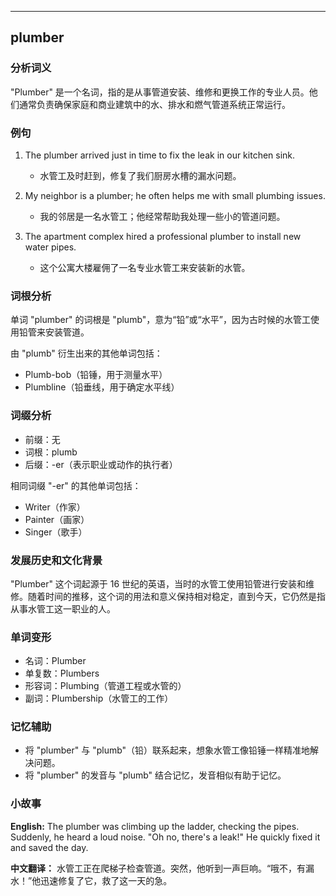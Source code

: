 
---------------
## plumber
### 分析词义

"Plumber" 是一个名词，指的是从事管道安装、维修和更换工作的专业人员。他们通常负责确保家庭和商业建筑中的水、排水和燃气管道系统正常运行。

### 例句

1. The plumber arrived just in time to fix the leak in our kitchen sink.
   - 水管工及时赶到，修复了我们厨房水槽的漏水问题。

2. My neighbor is a plumber; he often helps me with small plumbing issues.
   - 我的邻居是一名水管工；他经常帮助我处理一些小的管道问题。

3. The apartment complex hired a professional plumber to install new water pipes.
   - 这个公寓大楼雇佣了一名专业水管工来安装新的水管。

### 词根分析

单词 "plumber" 的词根是 "plumb"，意为“铅”或“水平”，因为古时候的水管工使用铅管来安装管道。

由 "plumb" 衍生出来的其他单词包括：
- Plumb-bob（铅锤，用于测量水平）
- Plumbline（铅垂线，用于确定水平线）

### 词缀分析

- 前缀：无
- 词根：plumb
- 后缀：-er（表示职业或动作的执行者）

相同词缀 "-er" 的其他单词包括：
- Writer（作家）
- Painter（画家）
- Singer（歌手）

### 发展历史和文化背景

"Plumber" 这个词起源于 16 世纪的英语，当时的水管工使用铅管进行安装和维修。随着时间的推移，这个词的用法和意义保持相对稳定，直到今天，它仍然是指从事水管工这一职业的人。

### 单词变形

- 名词：Plumber
- 单复数：Plumbers
- 形容词：Plumbing（管道工程或水管的）
- 副词：Plumbership（水管工的工作）

### 记忆辅助

- 将 "plumber" 与 "plumb"（铅）联系起来，想象水管工像铅锤一样精准地解决问题。
- 将 "plumber" 的发音与 "plumb" 结合记忆，发音相似有助于记忆。

### 小故事

**English:**
The plumber was climbing up the ladder, checking the pipes. Suddenly, he heard a loud noise. "Oh no, there's a leak!" He quickly fixed it and saved the day.

**中文翻译：**
水管工正在爬梯子检查管道。突然，他听到一声巨响。“哦不，有漏水！”他迅速修复了它，救了这一天的急。

